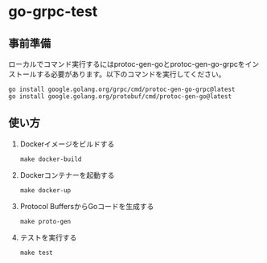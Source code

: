 # go-grpc-test

## 事前準備

ローカルでコマンド実行するにはprotoc-gen-goとprotoc-gen-go-grpcをインストールする必要があります。以下のコマンドを実行してください。

```
go install google.golang.org/grpc/cmd/protoc-gen-go-grpc@latest
go install google.golang.org/protobuf/cmd/protoc-gen-go@latest
```

## 使い方

1.  Dockerイメージをビルドする

    ```
    make docker-build
    ```

2.  Dockerコンテナーを起動する

    ```
    make docker-up
    ```

3.  Protocol BuffersからGoコードを生成する

    ```
    make proto-gen
    ```

4.  テストを実行する

    ```
    make test